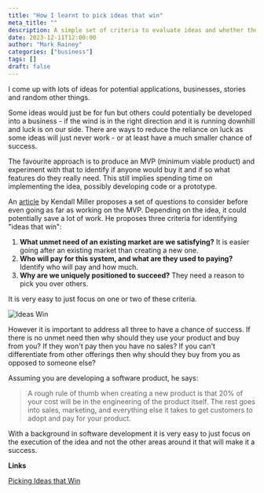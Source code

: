 ```yaml
---
title: "How I learnt to pick ideas that win"
meta_title: ""
description: A simple set of criteria to evaluate ideas and whether they have the potential to be successful in the market
date: 2023-12-11T12:00:00
author: "Mark Rainey"
categories: ["business"]
tags: []
draft: false
---
```


I come up with lots of ideas for potential applications, businesses, stories and random other things. 


Some ideas would just be for fun but others could potentially be developed into a business - if the wind is in the right direction and it is running downhill and luck is on our side. There are ways to reduce the reliance on luck as some ideas will just never work - or at least have a much smaller chance of success.

The favourite approach is to produce an MVP (minimum viable product) and experiment with that to identify if anyone would buy it and if so what features do they really need. This still implies spending time on implementing the idea, possibly developing code or a prototype.

An [article](https://kendallwmiller.com/blog/picking-ideas-that-win) by Kendall Miller proposes a set of questions to consider before even going as far as working on the MVP. Depending on the idea, it could potentially save a lot of work. He proposes three criteria for identifying "ideas that win":

1. **What unmet need of an existing market are we satisfying?** It is easier going after an existing market than creating a new one.
2. **Who will pay for this system, and what are they used to paying?** Identify who will pay and how much.
3. **Why are we uniquely positioned to succeed?** They need a reason to pick you over others.

It is very easy to just focus on one or two of these criteria.

<img src="/blog/IdeasWin.png" title="Ideas Win" class="mid-image"></img>

However it is important to address all three to have a chance of success. If there is no unmet need then why should they use your product and buy from you? If they won't pay then you have no sales? If you can't differentiate from other offerings then why should they buy from you as opposed to someone else?

Assuming you are developing a software product, he says:

> A rough rule of thumb when creating a new product is that 20% of your cost will be in the engineering of the product itself. The rest goes into sales, marketing, and everything else it takes to get customers to adopt and pay for your product.

With a background in software development it is very easy to just focus on the execution of the idea and not the other areas around it that will make it a success. 


__Links__

[Picking Ideas that Win](https://kendallwmiller.com/blog/picking-ideas-that-win)
